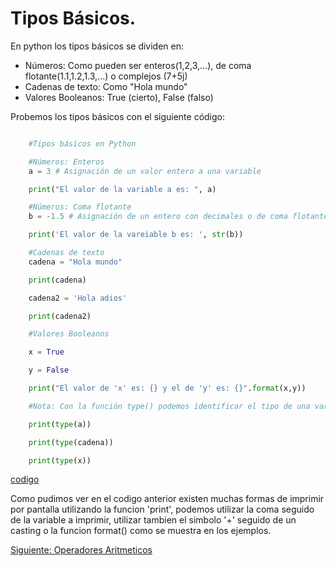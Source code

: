 # Tipos Básicos.

En python los tipos básicos se dividen en:

* Números: Como pueden ser enteros(1,2,3,...), de coma flotante(1.1,1.2,1.3,...) o complejos (7+5j)
* Cadenas de texto: Como "Hola mundo"
* Valores Booleanos: True (cierto), False (falso)

Probemos los tipos básicos con el siguiente código:

```python

    #Tipos básicos en Python

    #Números: Enteros
    a = 3 # Asignación de un valor entero a una variable

    print("El valor de la variable a es: ", a)

    #Números: Coma flotante
    b = -1.5 # Asignación de un entero con decimales o de coma flotante

    print('El valor de la vareiable b es: ', str(b))

    #Cadenas de texto
    cadena = "Hola mundo"

    print(cadena)

    cadena2 = 'Hola adios'

    print(cadena2)

    #Valores Booleanos

    x = True

    y = False

    print("El valor de 'x' es: {} y el de 'y' es: {}".format(x,y))

    #Nota: Con la función type() podemos identificar el tipo de una variable

    print(type(a))

    print(type(cadena))

    print(type(x))

```
[codigo](/Tipos/tipos.py)

Como pudimos ver en el codigo anterior existen muchas formas de imprimir por pantalla utilizando la funcion 'print', podemos utilizar la coma seguido de la variable a imprimir, utilizar tambien el simbolo '+' seguido de un casting o la funcion format() como se muestra en los ejemplos. 

[Siguiente: Operadores Aritmeticos](/OperadoresArit/Operadores.md)
